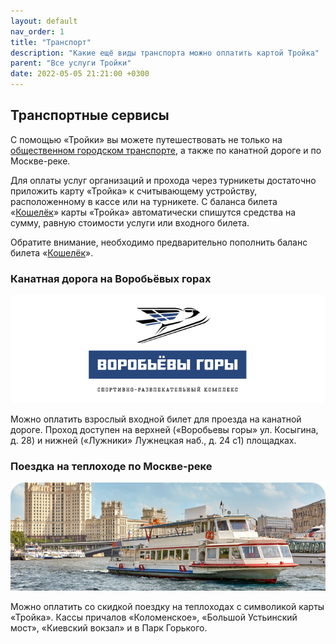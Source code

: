 ```yaml
---
layout: default
nav_order: 1
title: "Транспорт"
description: "Какие ещё виды транспорта можно оплатить картой Тройка"
parent: "Все услуги Тройки"
date: 2022-05-05 21:21:00 +0300
---
```


## Транспортные сервисы

С помощью «Тройки» вы можете путешествовать не только на [общественном городском транспорте](/troika/tickets/tickets/),
а также по канатной дороге и по Москве-реке.

Для оплаты услуг организаций и прохода через турникеты достаточно приложить карту «Тройка»
к считывающему устройству, расположенному в кассе или на турникете. С баланса билета «[Кошелёк](/troika/tickets/purse/)»
карты «Тройка» автоматически спишутся средства на сумму, равную стоимости услуги или входного билета.

Обратите внимание, необходимо предварительно пополнить баланс билета «[Кошелёк](/troika/tickets/purse/)».

### Канатная дорога на Воробьёвых горах

![Канатная дорога на Воробьёвых горах](/assets/images/services/vorobiovygory.png)

Можно оплатить взрослый входной билет для проезда на канатной дороге.
Проход доступен на верхней («Воробьевы горы» ул. Косыгина, д. 28) и нижней («Лужники» Лужнецкая наб., д. 24 с1) площадках.

### Поездка на теплоходе по Москве-реке

![Поездка на теплоходе по Москве-реке](/assets/images/services/teplohod.png)

Можно оплатить со скидкой поездку на теплоходах с символикой карты «Тройка».
Кассы причалов «Коломенское», «Большой Устьинский мост», «Киевский вокзал» и в Парк Горького.